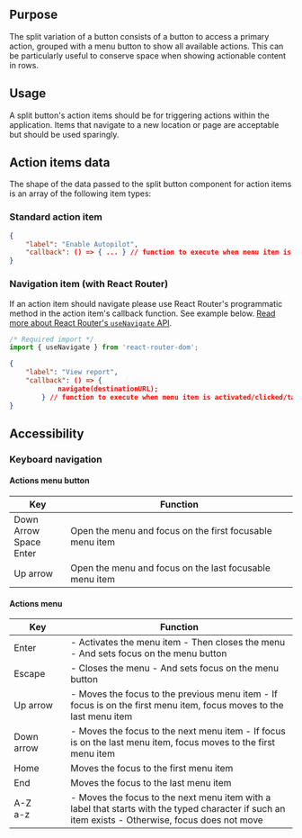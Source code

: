## Purpose

The split variation of a button consists of a button to access a primary action, grouped with a menu button to show all available actions. This can be particularly useful to conserve space when showing actionable content in rows.

## Usage

A split button's action items should be for triggering actions within the application. Items that navigate to a new location or page are acceptable but should be used sparingly.

## Action items data

The shape of the data passed to the split button component for action items is an array of the following item types:

### Standard action item

```json
{
	"label": "Enable Autopilot",
	"callback": () => { ... } // function to execute when menu item is activated/clicked/tapped
}
```

### Navigation item (with React Router)

If an action item should navigate please use React Router's programmatic method in the action item's callback function. See example below. [Read more about React Router's `useNavigate` API](https://reactrouter.com/en/main/hooks/use-navigate).

```js
/* Required import */
import { useNavigate } from 'react-router-dom';
```

```json
{
	"label": "View report",
	"callback": () => {
			navigate(destinationURL);
		} // function to execute when menu item is activated/clicked/tapped
}
```

## Accessibility

### Keyboard navigation

#### Actions menu button

<table width="100%">
	<thead>
		<tr>
			<th style="width: 20%">Key</th>
			<th>Function</th>
		</tr>
	</thead>
	<tbody>
		<tr>
			<td>Down Arrow<br/>Space<br/>Enter</td>
			<td>Open the menu and focus on the first focusable menu item</td>
		</tr>
		<tr>
			<td>Up arrow</td>
			<td>Open the menu and focus on the last focusable menu item</td>
		</tr>
	</tbody>
</table>

#### Actions menu

<table width="100%">
	<thead>
		<tr>
			<th style="width: 20%">Key</th>
			<th>Function</th>
		</tr>
	</thead>
	<tbody>
		<tr>
			<td>Enter</td>
			<td>
				- Activates the menu item
				- Then closes the menu
				- And sets focus on the menu button
			</td>
		</tr>
		<tr>
			<td>Escape</td>
			<td>
				- Closes the menu
				- And sets focus on the menu button
			</td>
		</tr>
		<tr>
			<td>Up arrow</td>
			<td>
				- Moves the focus to the previous menu item
				- If focus is on the first menu item, focus moves to the last menu item
			</td>
		</tr>
		<tr>
			<td>Down arrow</td>
			<td>
				- Moves the focus to the next menu item
				- If focus is on the last menu item, focus moves to the first menu item
			</td>
		</tr>
		<tr>
			<td>Home</td>
			<td>Moves the focus to the first menu item</td>
		</tr>
		<tr>
			<td>End</td>
			<td>Moves the focus to the last menu item</td>
		</tr>
		<tr>
			<td>
				A-Z<br/>
				a-z
			</td>
			<td>
				- Moves the focus to the next menu item with a label that starts with the typed character if such an item exists
				- Otherwise, focus does not move
			</td>
		</tr>
	</tbody>
</table>
